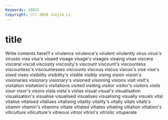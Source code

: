 ```yaml
---
Keywords: 10633
Copyright: (C) 2020 Junjie Li
---
```


# title

Write contents here!!!
s 
virulence 
virulence's 
virulent 
virulently
virus 
virus's 
viruses 
visa 
visa's 
visaed 
visage 
visage's 
visages 
visaing
visas 
viscera 
visceral 
viscid 
viscosity 
viscosity's 
viscount 
viscount's 
viscountess 
viscountess's
viscountesses 
viscounts 
viscous 
viscus 
viscus's 
vise 
vise's 
vised 
vises 
visibility
visibility's 
visible 
visibly 
vising 
vision 
vision's 
visionaries 
visionary 
visionary's 
visioned
visioning 
visions 
visit 
visit's 
visitation 
visitation's 
visitations 
visited 
visiting 
visitor
visitor's 
visitors 
visits 
visor 
visor's 
visors 
vista 
vista's 
vistas 
visual
visual's 
visualisation 
visualisation's 
visualise 
visualised 
visualises 
visualising 
visually 
visuals 
vital
vitalise 
vitalised 
vitalises 
vitalising 
vitality 
vitality's 
vitally 
vitals 
vitals's 
vitamin
vitamin's 
vitamins 
vitiate 
vitiated 
vitiates 
vitiating 
vitiation 
vitiation's 
viticulture 
viticulture's
vitreous 
vitriol 
vitriol's 
vitriolic 
vituperate 
